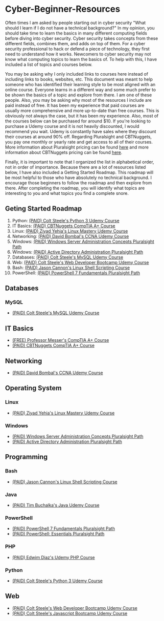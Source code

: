 # Cyber-Beginner-Resources
Often times I am asked by people starting out in cyber security "What should I learn if I do not have a technical background?" In my opinion, you should take time to learn the basics in many different computing fields before diving into cyber security. Cyber security takes concepts from these different fields, combines them, and adds on top of them. For a cyber security professional to hack or defend a piece of technology, they first need to understand how it works. Newcomers to cyber security may not know what computing topics to learn the basics of. To help with this, I have included a list of topics and courses below.

You may be asking why I only included links to courses here instead of including links to books, websites, etc. This document was meant to help someone who has identified their learning style to be most aligned with an online course. Everyone learns in a different way and some much prefer to be shown the basics of a topic and explore from there. I am one of these people. Also, you may be asking why most of the resources I include are paid instead of free. It has been my experience that paid courses are usually more comprehensive and more up-to-date than free courses. This is obviously not always the case, but it has been my experience. Also, most of the courses below can be purchased for around $10. If you're looking to purchase a Udemy course and it is not heavily discounted, I would recommend you wait. Udemy is constantly have sales where they discount their courses at around 90% off. Regarding Pluralsight and CBTNuggets, you pay one monthly or yearly rate and get access to all of their courses. More information about Pluralsight pricing can be found [here](https://www.pluralsight.com/pricing/skills) and more information about CBTNuggets pricing can be found [here](https://www.cbtnuggets.com/features).

Finally, it is important to note that I organized the list in alphabetical order, not in order of importance. Because there are a lot of resources listed below, I have also included a Getting Started Roadmap. This roadmap will be most helpful to those who have absolutely no technical background. I encourage those beginners to follow the roadmap and then explore from there. After completing the roadmap, you will identify what topics are interesting to you and what topics you find a complete snore.

## Geting Started Roadmap
1. Python: [(PAID) Colt Steele's Python 3 Udemy Course](https://www.udemy.com/course/the-modern-python3-bootcamp/)
2. IT Basics: [(PAID) CBTNuggets CompTIA A+ Course](https://www.cbtnuggets.com/certification-playlist/comptia-a-plus)
3. Linux: [(PAID) Ziyad Yehia's Linux Mastery Udemy Course](https://www.udemy.com/course/linux-mastery/)
4. Networking: [(PAID) David Bombal's CCNA Udemy Course](https://www.udemy.com/course/cisco-ccent-icnd1-100-105-complete-course-sims-and-gns3/)
5. Windows: [(PAID) Windows Server Administration Concepts Pluralsight Path](https://app.pluralsight.com/paths/skill/windows-server-administration-concepts)
6. Windows: [(PAID) Active Directory Administration Pluralsight Path](https://app.pluralsight.com/paths/skill/active-directory-administration)
7. Databases: [(PAID) Colt Steele's MySQL Udemy Course](https://www.udemy.com/course/the-ultimate-mysql-bootcamp-go-from-sql-beginner-to-expert/)
8. Web: [(PAID) Colt Steele's Web Developer Bootcamp Udemy Course](https://www.udemy.com/course/the-web-developer-bootcamp/)
9. Bash: [(PAID) Jason Cannon's Linux Shell Scripting Course](https://www.udemy.com/course/linux-shell-scripting-projects/)
10. PowerShell: [(PAID) PowerShell 7 Fundamentals Pluralsight Path](https://app.pluralsight.com/paths/skill/powershell-7-fundamentals)

## Databases
### MySQL
- [(PAID) Colt Steele's MySQL Udemy Course](https://www.udemy.com/course/the-ultimate-mysql-bootcamp-go-from-sql-beginner-to-expert/)

## IT Basics
- [(FREE) Professor Messer's CompTIA A+ Course](https://www.professormesser.com/free-a-plus-training/220-1001/220-1000-training-course/)
- [(PAID) CBTNuggets CompTIA A+ Course](https://www.cbtnuggets.com/certification-playlist/comptia-a-plus)

## Networking
- [(PAID) David Bombal's CCNA Udemy Course](https://www.udemy.com/course/cisco-ccent-icnd1-100-105-complete-course-sims-and-gns3/)

## Operating System
### Linux
- [(PAID) Ziyad Yehia's Linux Mastery Udemy Course](https://www.udemy.com/course/linux-mastery/)
### Windows
- [(PAID) Windows Server Administration Concepts Pluralsight Path](https://app.pluralsight.com/paths/skill/windows-server-administration-concepts)
- [(PAID) Active Directory Administration Pluralsight Path](https://app.pluralsight.com/paths/skill/active-directory-administration)

## Programming
### Bash
- [(PAID) Jason Cannon's Linux Shell Scripting Course](https://www.udemy.com/course/linux-shell-scripting-projects/)
### Java
- [(PAID) Tim Buchalka's Java Udemy Course](https://www.udemy.com/course/java-the-complete-java-developer-course/)
### PowerShell
- [(PAID) PowerShell 7 Fundamentals Pluralsight Path](https://app.pluralsight.com/paths/skill/powershell-7-fundamentals)
- [(PAID) PowerShell: Essentials Pluralsight Path](https://app.pluralsight.com/paths/skill/windows-powershell-essentials)
### PHP
- [(PAID) Edwim Diaz's Udemy PHP Course](https://www.udemy.com/course/php-for-complete-beginners-includes-msql-object-oriented/)
### Python
- [(PAID) Colt Steele's Python 3 Udemy Course](https://www.udemy.com/course/the-modern-python3-bootcamp/)

## Web
- [(PAID) Colt Steele's Web Developer Bootcamp Udemy Course](https://www.udemy.com/course/the-web-developer-bootcamp/)
- [(PAID) Colt Steele's Javascript Bootcamp Udemy Course](https://www.udemy.com/course/javascript-beginners-complete-tutorial/)
